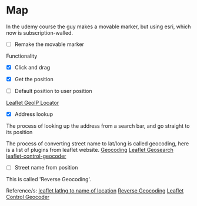 # Map

In the udemy course the guy makes a movable marker, but using esri, which now is subscription-walled.

- [ ] Remake the movable marker

Functionality

- [x] Click and drag
- [x] Get the position

- [ ] Default position to user position

[Leaflet GeoIP Locator](https://github.com/jakubdostal/leaflet-geoip)

- [x] Address lookup

The process of looking up the address from a search bar, and go straight to its position

The process of converting street name to lat/long is called geocoding, here is a list of plugins from leaflet website.
[Geocoding](https://leafletjs.com/plugins.html#geocoding)
[Leaflet Geosearch](https://github.com/smeijer/leaflet-geosearch)
[leaflet-control-geocoder](https://github.com/perliedman/leaflet-control-geocoder)

- [ ] Street name from position

This is called 'Reverse Geocoding'.

Reference/s:
[leaflet latlng to name of location](https://stackoverflow.com/questions/47909266/leaflet-latlng-to-name-of-location)
[Reverse Geocoding](https://en.wikipedia.org/wiki/Reverse_geocoding)
[Leaflet Control Geocoder](https://github.com/perliedman/leaflet-control-geocoder)
